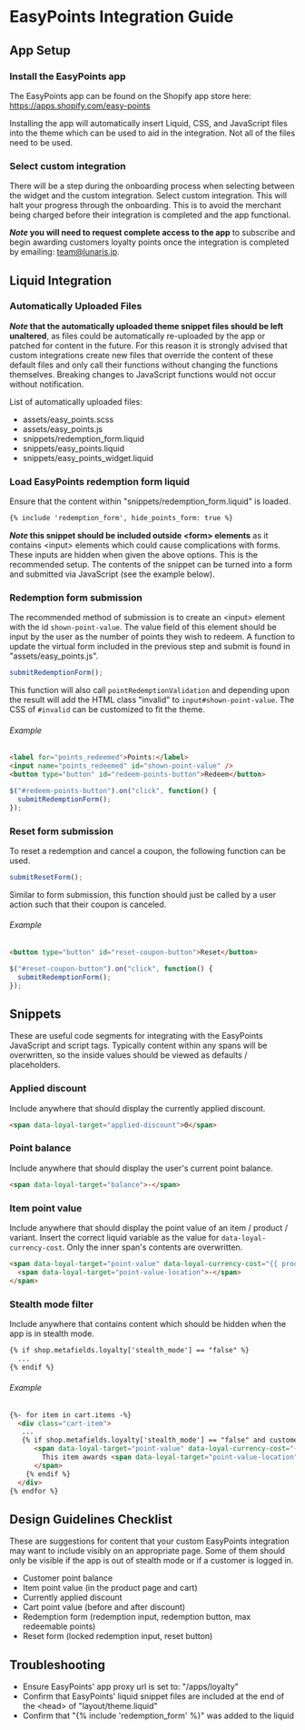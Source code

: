 # EasyPoints Integration Guide

## App Setup

### Install the EasyPoints app

The EasyPoints app can be found on the Shopify app store here: <https://apps.shopify.com/easy-points>

Installing the app will automatically insert Liquid, CSS, and JavaScript files into the theme which can be used to aid in the integration. Not all of the files need to be used.

### Select custom integration

There will be a step during the onboarding process when selecting between the widget and the custom integration. Select custom integration. This will halt your progress through the onboarding. This is to avoid the merchant being charged before their integration is completed and the app functional.

**_Note_ you will need to request complete access to the app** to subscribe and begin awarding customers loyalty points once the integration is completed by emailing: team@lunaris.jp.

## Liquid Integration

### Automatically Uploaded Files

**_Note_ that the automatically uploaded theme snippet files should be left unaltered**, as files could be automatically re-uploaded by the app or patched for content in the future. For this reason it is strongly advised that custom integrations create new files that override the content of these default files and only call their functions without changing the functions themselves. Breaking changes to JavaScript functions would not occur without notification.

List of automatically uploaded files:

-   assets/easy_points.scss
-   assets/easy_points.js
-   snippets/redemption_form.liquid
-   snippets/easy_points.liquid
-   snippets/easy_points_widget.liquid

### Load EasyPoints redemption form liquid

Ensure that the content within "snippets/redemption_form.liquid" is loaded.

```html
{% include 'redemption_form', hide_points_form: true %}
```

**_Note_ this snippet should be included outside \<form\> elements** as it contains \<input\> elements which could cause complications with forms. These inputs are hidden when given the above options. This is the recommended setup. The contents of the snippet can be turned into a form and submitted via JavaScript (see the example below).

### Redemption form submission

The recommended method of submission is to create an \<input\> element with the id `shown-point-value`. The value field of this element should be input by the user as the number of points they wish to redeem. A function to update the virtual form included in the previous step and submit is found in "assets/easy_points.js".

```javascript
submitRedemptionForm();
```

This function will also call `pointRedemptionValidation` and depending upon the result will add the HTML class "invalid" to `input#shown-point-value`. The CSS of `#invalid` can be customized to fit the theme.

###### Example

```html
<label for="points_redeemed">Points:</label>
<input name="points_redeemed" id="shown-point-value" />
<button type="button" id="redeem-points-button">Redeem</button>
```

```javascript
$("#redeem-points-button").on("click", function() {
  submitRedemptionForm();
});
```

### Reset form submission

To reset a redemption and cancel a coupon, the following function can be used.

```javascript
submitResetForm();
```

Similar to form submission, this function should just be called by a user action such that their coupon is canceled.

###### Example

```html
<button type="button" id="reset-coupon-button">Reset</button>
```

```javascript
$("#reset-coupon-button").on("click", function() {
  submitRedemptionForm();
});
```

## Snippets

These are useful code segments for integrating with the EasyPoints JavaScript and script tags. Typically content within any spans will be overwritten, so the inside values should be viewed as defaults / placeholders.

### Applied discount

Include anywhere that should display the currently applied discount.

```html
<span data-loyal-target="applied-discount">0</span>
```

### Point balance

Include anywhere that should display the user's current point balance.

```html
<span data-loyal-target="balance">-</span>
```

### Item point value

Include anywhere that should display the point value of an item / product / variant. Insert the correct liquid variable as the value for `data-loyal-currency-cost`. Only the inner span's contents are overwritten.

```html
<span data-loyal-target="point-value" data-loyal-currency-cost="{{ product.price }}">
  <span data-loyal-target="point-value-location">-</span>
</span>
```

### Stealth mode filter

Include anywhere that contains content which should be hidden when the app is in stealth mode.

```html
{% if shop.metafields.loyalty['stealth_mode'] == "false" %}
  ...
{% endif %}
```

###### Example

```html
{%- for item in cart.items -%}
  <div class="cart-item">
   ...
   {% if shop.metafields.loyalty['stealth_mode'] == "false" and customer %}
      <span data-loyal-target="point-value" data-loyal-currency-cost="{{ item.final_price }}">
        This item awards <span data-loyal-target="point-value-location">-</span> points.
      </span>
    {% endif %}
  </div>
{% endfor %}
```

## Design Guidelines Checklist

These are suggestions for content that your custom EasyPoints integration may want to include visibly on an appropriate page. Some of them should only be visible if the app is out of stealth mode or if a customer is logged in.

-   Customer point balance
-   Item point value (in the product page and cart)
-   Currently applied discount
-   Cart point value (before and after discount)
-   Redemption form (redemption input, redemption button, max redeemable points)
-   Reset form (locked redemption input, reset button)

## Troubleshooting

-   Ensure EasyPoints' app proxy url is set to: "/apps/loyalty"
-   Confirm that EasyPoints' liquid snippet files are included at the end of the \<head\> of "layout/theme.liquid"
-   Confirm that "{% include 'redemption_form' %}" was added to the liquid
